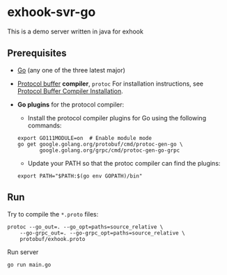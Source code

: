 # exhook-svr-go

This is a demo server written in java for exhook

## Prerequisites

- [Go](https://golang.org) (any one of the three latest major)
- [Protocol buffer](https://developers.google.com/protocol-buffers) **compiler**, `protoc`
    For installation instructions, see
    [Protocol Buffer Compiler Installation](https://grpc.io/docs/protoc-installation/).
- **Go plugins** for the protocol compiler:
    - Install the protocol compiler plugins for Go using the following commands:
    ```
    export GO111MODULE=on  # Enable module mode
    go get google.golang.org/protobuf/cmd/protoc-gen-go \
           google.golang.org/grpc/cmd/protoc-gen-go-grpc
    ```

    - Update your PATH so that the protoc compiler can find the plugins:
    ```
    export PATH="$PATH:$(go env GOPATH)/bin"
    ```

## Run

Try to compile the `*.proto` files:

```
protoc --go_out=. --go_opt=paths=source_relative \
    --go-grpc_out=. --go-grpc_opt=paths=source_relative \
    protobuf/exhook.proto
```

Run server
```
go run main.go
```
